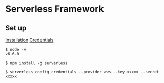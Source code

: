 # Serverless Framework

## Set up
[Installation](https://serverless.com/framework/docs/providers/aws/guide/installation/)
[Credentials](https://serverless.com/framework/docs/providers/aws/guide/credentials/)

```
$ node -v
v6.6.0

$ npm install -g serverless

$ serverless config credentials --provider aws --key xxxxx --secret xxxxx
```

